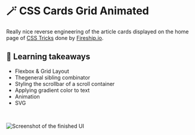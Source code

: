# 🪄 CSS Cards Grid Animated

Really nice reverse engineering of the article cards displayed on the home page of [CSS Tricks](https://css-tricks.com/) done by [Fireship.io](https://fireship.io/).

## 🥡 Learning takeaways
- Flexbox & Grid Layout
- Thegeneral sibling combinator
- Styling the scrollbar of a scroll container
- Applying gradient color to text
- Animation
- SVG

<br/>

![Screenshot of the finished UI](img/screenshot.png "Screen of the finished UI")